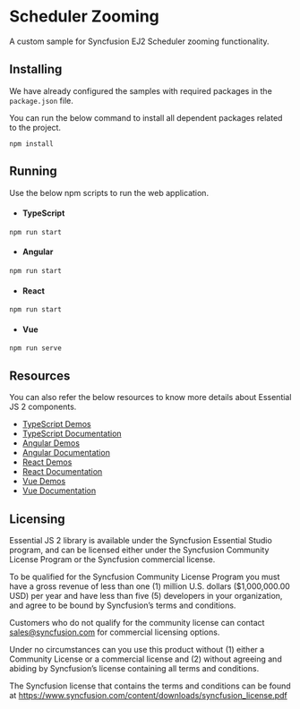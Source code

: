 # Scheduler Zooming

A custom sample for Syncfusion EJ2 Scheduler zooming functionality.

## Installing

We have already configured the samples with required packages in the `package.json` file.

You can run the below command to install all dependent packages related to the project.

```
npm install
```


## Running

Use the below npm scripts to run the web application.

* #### TypeScript

```
npm run start
```
* #### Angular

```
npm run start
```
* #### React

```
npm run start
```
* #### Vue

```
npm run serve
```

## Resources

You can also refer the below resources to know more details about Essential JS 2 components.

* [TypeScript Demos](https://ej2.syncfusion.com/home/)
* [TypeScript Documentation](https://ej2.syncfusion.com/documentation/introduction/)
* [Angular Demos](https://ej2.syncfusion.com/home/angular.html#platform)
* [Angular Documentation](https://ej2.syncfusion.com/angular/documentation/introduction/)
* [React Demos](https://ej2.syncfusion.com/home/react.html#platform)
* [React Documentation](https://ej2.syncfusion.com/react/documentation/introduction/)
* [Vue Demos](https://ej2.syncfusion.com/home/vue.html#platform)
* [Vue Documentation](https://ej2.syncfusion.com/vue/documentation/introduction/)

## Licensing

Essential JS 2 library is available under the Syncfusion Essential Studio program,  and can be licensed either under the Syncfusion Community License Program or the Syncfusion commercial license.

To be qualified for the Syncfusion Community License Program you must have a gross revenue of less than one (1) million U.S. dollars ($1,000,000.00 USD) per year and have less than five (5) developers in your organization, and agree to be bound by Syncfusion’s terms and conditions. 

Customers who do not qualify for the community license can contact sales@syncfusion.com for commercial licensing options.

Under no circumstances can you use this product without (1) either a Community License or a commercial license and (2) without agreeing and abiding by Syncfusion’s license containing all terms and conditions. 

The Syncfusion license that contains the terms and conditions can be found at 
https://www.syncfusion.com/content/downloads/syncfusion_license.pdf
